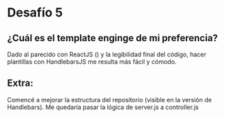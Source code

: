 # Desafío 5

## ¿Cuál es el template enginge de mi preferencia?
Dado al parecido con ReactJS () y la legibilidad final del código, hacer plantillas con HandlebarsJS me resulta más fácil y cómodo.


## Extra:
Comencé a mejorar la estructura del repositorio (visible en la versión de Handlebars). Me quedaría pasar la lógica de server.js a controller.js